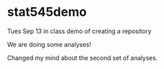 # stat545demo
Tues Sep 13 in class demo of creating a repository 

We are doing some analyses!

Changed my mind about the second set of analyses.
